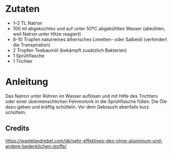 # Zutaten

- 1–2 TL Natron
- 100 ml abgekochtes und auf unter 50ºC abgekühltes Wasser (abkühlen, weil Natron unter Hitze reagiert)
- 8-10 Tropfen naturreines ätherisches Limetten- oder Salbeiöl (verhindert die Transpiration)
- 2 Tropfen Teebaumöl (bekämpft zusätzlich Bakterien)
- 1 Sprühflasche
- 1 Trichter


# Anleitung

Das Natron unter Rühren im Wasser auflösen und mit Hilfe des Trichters oder einer übermenschlichen Feinmotorik in die Sprühflasche füllen. Die Öle dazu geben und kräftig schütteln.
Vor dem Gebrauch ebenfalls kurz schütteln.

## Credits

https://wastelandrebel.com/de/sehr-effektives-deo-ohne-aluminium-und-andere-bedenklichen-stoffe/
